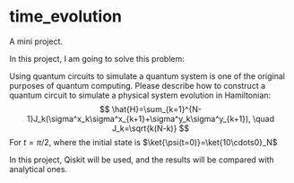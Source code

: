 # time_evolution

A mini project.

In this project, I am going to solve this problem:

Using quantum circuits to simulate a quantum system is one of the original purposes of quantum computing. Please describe how to construct a quantum circuit to simulate a physical system evolution in Hamiltonian:
$$
\hat{H}=\sum_{k=1}^{N-1}J_k(\sigma^x_k\sigma^x_{k+1}+\sigma^y_k\sigma^y_{k+1}), \quad J_k=\sqrt{k(N-k)}
$$
For $t=\pi/2$, where the initial state is $\ket{\psi(t=0)}=\ket{10\cdots0}_N$

In this project, Qiskit will be used, and the results will be compared with analytical ones.
